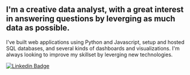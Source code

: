 ## I'm a creative data analyst, with a great interest in answering questions by leverging as much data as possible. 

I've built web applications using Python and Javascript, setup and hosted SQL databases, and several kinds of dashboards and visualizations. I'm always looking to improve my skillset by leverging new technologies.

[![Linkedin Badge](https://img.shields.io/badge/-Linkedin-blue?style=flat&logo=Linkedin&logoColor=white)](https://www.linkedin.com/in/andre-hernandez-rivera/)

